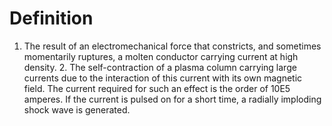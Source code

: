 # Definition

1.  The result of an electromechanical force that constricts, and
    sometimes momentarily ruptures, a molten conductor carrying current
    at high density. 2. The self-contraction of a plasma column carrying
    large currents due to the interaction of this current with its own
    magnetic field. The current required for such an effect is the order
    of 10E5 amperes. If the current is pulsed on for a short time, a
    radially imploding shock wave is generated.
